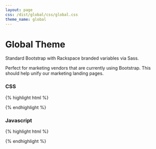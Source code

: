```yaml
---
layout: page
css: /dist/global/css/global.css
theme_name: global
---
```


# Global Theme

Standard Bootstrap with Rackspace branded variables via Sass. 

Perfect for marketing vendors that are currently using Bootstrap. This should help unify our marketing landing pages.  


### CSS
{% highlight html %}
<link href="https://path/to/cdn/derek/css/derek.css" rel="stylesheet">
{% endhighlight %}

### Javascript
{% highlight html %}
<script src="https://path/to/cdn/derek/js/bundle.js"></script>
{% endhighlight %}

